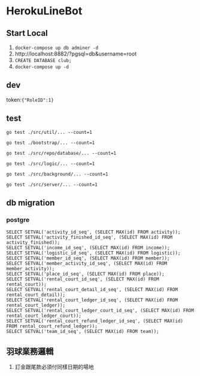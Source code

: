# HerokuLineBot

## Start Local

1. `docker-compose up db adminer -d`
2. http://localhost:8882/?pgsql=db&username=root
3. `CREATE DATABASE club;`
4. `docker-compose up -d`

## dev

token:`{"RoleID":1}`

## test

```
go test ./src/util/... --count=1

go test ./bootstrap/... --count=1

go test ./src/repo/database/... --count=1

go test ./src/logic/... --count=1

go test ./src/background/... --count=1

go test ./src/server/... --count=1
```

## db migration

### postgre

```
SELECT SETVAL('activity_id_seq', (SELECT MAX(id) FROM activity));
SELECT SETVAL('activity_finished_id_seq', (SELECT MAX(id) FROM activity_finished));
SELECT SETVAL('income_id_seq', (SELECT MAX(id) FROM income));
SELECT SETVAL('logistic_id_seq', (SELECT MAX(id) FROM logistic));
SELECT SETVAL('member_id_seq', (SELECT MAX(id) FROM member));
SELECT SETVAL('member_activity_id_seq', (SELECT MAX(id) FROM member_activity));
SELECT SETVAL('place_id_seq', (SELECT MAX(id) FROM place));
SELECT SETVAL('rental_court_id_seq', (SELECT MAX(id) FROM rental_court));
SELECT SETVAL('rental_court_detail_id_seq', (SELECT MAX(id) FROM rental_court_detail));
SELECT SETVAL('rental_court_ledger_id_seq', (SELECT MAX(id) FROM rental_court_ledger));
SELECT SETVAL('rental_court_ledger_court_id_seq', (SELECT MAX(id) FROM rental_court_ledger_court));
SELECT SETVAL('rental_court_refund_ledger_id_seq', (SELECT MAX(id) FROM rental_court_refund_ledger));
SELECT SETVAL('team_id_seq', (SELECT MAX(id) FROM team));
```

## 羽球業務邏輯

1. 訂金跟尾款必須付同樣日期的場地
